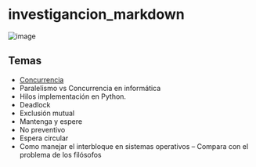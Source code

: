 # investigancion_markdown
![image](https://user-images.githubusercontent.com/107761268/226145345-714825c7-9a2c-4776-856a-518e4a353e2a.png)

## Temas


- [Concurrencia](https://)
- Paralelismo vs Concurrencia en informática 
- Hilos implementación en Python.
- Deadlock
- Exclusión mutual 
- Mantenga y espere 
- No preventivo 
- Espera circular 
- Como manejar el interbloque en sistemas operativos – Compara con el problema de los filósofos
